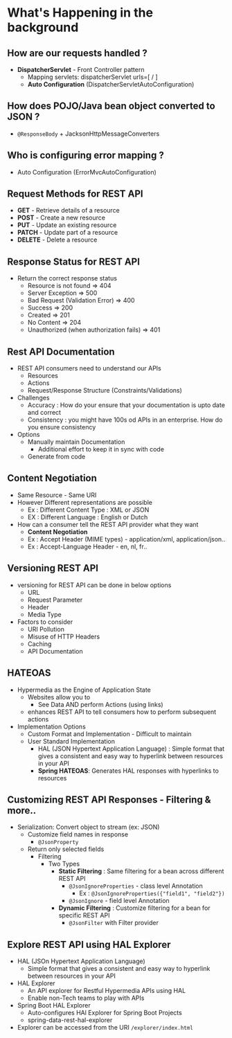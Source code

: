 # What's Happening in the background
## How are our requests handled ?
- **DispatcherServlet** - Front Controller pattern
  - Mapping servlets: dispatcherServlet urls=[ / ]
  - **Auto Configuration** (DispatcherServletAutoConfiguration)
## How does POJO/Java bean object converted to JSON ?
- `@ResponseBody` + JacksonHttpMessageConverters 
## Who is configuring error mapping ?
- Auto Configuration (ErrorMvcAutoConfiguration)

## Request Methods for REST API
- **GET** - Retrieve details of a resource
- **POST** - Create a new resource
- **PUT** - Update an existing resource
- **PATCH** - Update part of a resource
- **DELETE** - Delete a resource

## Response Status for REST API
- Return the correct response status
  - Resource is not found => 404
  - Server Exception => 500
  - Bad Request (Validation Error) => 400
  - Success => 200
  - Created => 201
  - No Content => 204
  - Unauthorized (when authorization fails) => 401

## Rest API Documentation
- REST API consumers need to understand our APIs
  - Resources
  - Actions
  - Request/Response Structure (Constraints/Validations)
- Challenges
  - Accuracy : How do your ensure that your documentation is upto date and correct
  - Consistency : you might have 100s od APIs in an enterprise. How do you ensure consistency
- Options
  - Manually maintain Documentation
    - Additional effort to keep it in sync with code
  - Generate from code

## Content Negotiation
- Same Resource - Same URI
- However Different representations are possible
  - Ex : Different Content Type : XML or JSON 
  - EX : Different Language : English or Dutch
- How can a consumer tell the REST API provider what they want
  - **Content Negotiation**
  - Ex : Accept Header (MIME types) - application/xml, application/json..
  - Ex : Accept-Language Header - en, nl, fr..

## Versioning REST API
- versioning for REST API can be done in below options
  - URL
  - Request Parameter
  - Header
  - Media Type
- Factors to consider
  - URI Pollution
  - Misuse of HTTP Headers
  - Caching
  - API Documentation

## HATEOAS
- Hypermedia as the Engine of Application State
  - Websites allow you to 
    - See Data AND perform Actions (using links)
  - enhances REST API to tell consumers how to perform subsequent actions
- Implementation Options
  - Custom Format and Implementation - Difficult to maintain
  - User Standard Implementation
    - HAL (JSON Hypertext Application Language) : Simple format that gives a consistent and easy way to hyperlink between resources in your API
    - **Spring HATEOAS**: Generates HAL responses with hyperlinks to resources

## Customizing REST API Responses - Filtering & more..
- Serialization: Convert object to stream (ex: JSON)
  - Customize field names in response
    - `@JsonProperty`
  - Return only selected fields
    - Filtering
      - Two Types
        - **Static Filtering** : Same filtering for a bean across different REST API
          - `@JsonIgnoreProperties` - class level Annotation 
            - Ex : `@JsonIgnoreProperties({"field1", "field2"})`
          - `@JsonIgnore` - field level Annotation
        - **Dynamic Filtering** : Customize filtering for a bean for specific REST API
          - `@JsonFilter` with Filter provider

## Explore REST API using HAL Explorer
- HAL (JSOn Hypertext Application Language)
  - Simple format that gives a consistent and easy way to hyperlink between resources in your API
- HAL Explorer
  - An API explorer for Restful Hypermedia APIs using HAL
  - Enable non-Tech teams to play with APIs
- Spring Boot HAL Explorer
  - Auto-configures HAl Explorer for Spring Boot Projects
  - spring-data-rest-hal-explorer
- Explorer can be accessed from the URI `/explorer/index.html`